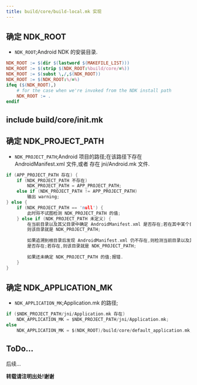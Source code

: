 ```yaml
---
title: build/core/build-local.mk 实现
---
```


## 确定 NDK_ROOT

*   `NDK_ROOT`;Android NDK 的安装目录.

```makefile
NDK_ROOT := $(dir $(lastword $(MAKEFILE_LIST)))
NDK_ROOT := $(strip $(NDK_ROOT:%build/core/=%))
NDK_ROOT := $(subst \,/,$(NDK_ROOT))
NDK_ROOT := $(NDK_ROOT:%/=%)
ifeq ($(NDK_ROOT),)
    # for the case when we're invoked from the NDK install path
    NDK_ROOT := .
endif
```

## include build/core/init.mk

## 确定 NDK_PROJECT_PATH

*   `NDK_PROJECT_PATH`;Android 项目的路径;在该路径下存在 AndroidManifest.xml 文件,或者
    存在 jni/Android.mk 文件.

```c
if (APP_PROJECT_PATH 存在) {
    if (NDK_PROJECT_PATH 不存在)
        NDK_PROJECT_PATH = APP_PROJECT_PATH;
    else if (NDK_PROJECT_PATH != APP_PROJECT_PATH)
        输出 warning;
} else {
    if (NDK_PROJECT_PATH == 'null') { 
        此时将不试图检测 NDK_PROJECT_PATH 的值;
    } else if (NDK_PROJECT_PATH 未定义) {
        在当前目录以及其父目录中确定 AndroidManifest.xml 是否存在;若在其中某个目录中找到该文件,
        则该目录就是 NDK_PROJECT_PATH;
        
        如果追溯到根目录后发现 AndroidManifest.xml 仍不存在,则检测当前目录以及其父目录确定 jni/Android.mk
        是否存在;若存在,则该目录就是 NDK_PROJECT_PATH;
        
        如果还未确定 NDK_PROJECT_PATH 的值;报错.
    }
}
```

## 确定 NDK_APPLICATION_MK

*   `NDK_APPLICATION_MK`;Application.mk 的路径;

```c
if ($NDK_PROJECT_PATH/jni/Application.mk 存在)
    NDK_APPLICATION_MK = $NDK_PROJECT_PATH/jni/Application.mk;
else
    NDK_APPLICATION_MK = $(NDK_ROOT)/build/core/default_application.mk;
```

## ToDo...

后续...



**转载请注明出处!谢谢**

